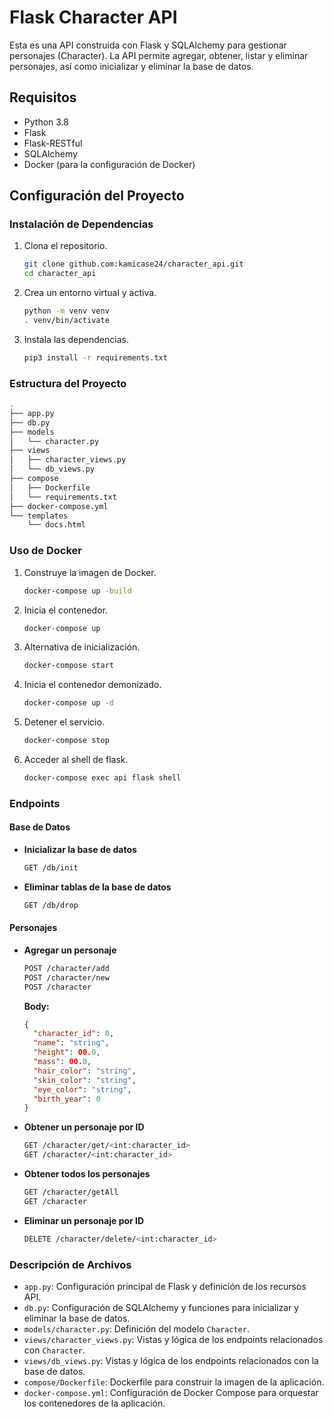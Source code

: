 
# Flask Character API

Esta es una API construida con Flask y SQLAlchemy para gestionar personajes (Character). La API permite agregar, obtener, listar y eliminar personajes, así como inicializar y eliminar la base de datos.

## Requisitos

- Python 3.8
- Flask
- Flask-RESTful
- SQLAlchemy
- Docker (para la configuración de Docker)

## Configuración del Proyecto

### Instalación de Dependencias

1. Clona el repositorio.

   ```sh
   git clone github.com:kamicase24/character_api.git
   cd character_api
   ```

2. Crea un entorno virtual y activa.

   ```sh
   python -m venv venv
   . venv/bin/activate
   ```

3. Instala las dependencias.

   ```sh
   pip3 install -r requirements.txt
   ```

### Estructura del Proyecto

```sh
.
├── app.py
├── db.py
├── models
│   └── character.py
├── views
│   ├── character_views.py
│   └── db_views.py
├── compose
│   ├── Dockerfile
│   └── requirements.txt
├── docker-compose.yml
└── templates
    └── docs.html

```

### Uso de Docker

1. Construye la imagen de Docker.

   ```sh
   docker-compose up -build
   ```

2. Inicia el contenedor.

   ```sh
   docker-compose up
   ```

3. Alternativa de inicialización.

    ```sh
   docker-compose start
   ```

4. Inicia el contenedor demonizado.

   ```sh
   docker-compose up -d
   ```

5. Detener el servicio.

   ```sh
   docker-compose stop
   ```

6. Acceder al shell de flask.

   ```sh
   docker-compose exec api flask shell
   ```

### Endpoints

#### Base de Datos

- **Inicializar la base de datos**

  ```sh
  GET /db/init
  ```

- **Eliminar tablas de la base de datos**

  ```sh
  GET /db/drop
  ```

#### Personajes

- **Agregar un personaje**

  ```sh
  POST /character/add
  POST /character/new
  POST /character
  ```

  **Body:**

  ```json
  {
    "character_id": 0,
    "name": "string",
    "height": 00.0,
    "mass": 00.0,
    "hair_color": "string",
    "skin_color": "string",
    "eye_color": "string",
    "birth_year": 0
  }
  ```

- **Obtener un personaje por ID**

  ```sh
  GET /character/get/<int:character_id>
  GET /character/<int:character_id>
  ```

- **Obtener todos los personajes**

  ```sh
  GET /character/getAll
  GET /character
  ```

- **Eliminar un personaje por ID**

  ```sh
  DELETE /character/delete/<int:character_id>
  ```

### Descripción de Archivos

- `app.py`: Configuración principal de Flask y definición de los recursos API.
- `db.py`: Configuración de SQLAlchemy y funciones para inicializar y eliminar la base de datos.
- `models/character.py`: Definición del modelo `Character`.
- `views/character_views.py`: Vistas y lógica de los endpoints relacionados con `Character`.
- `views/db_views.py`: Vistas y lógica de los endpoints relacionados con la base de datos.
- `compose/Dockerfile`: Dockerfile para construir la imagen de la aplicación.
- `docker-compose.yml`: Configuración de Docker Compose para orquestar los contenedores de la aplicación.

